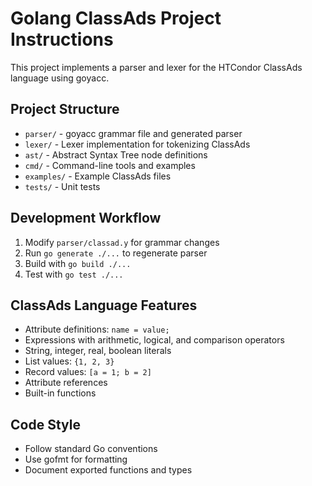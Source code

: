 # Golang ClassAds Project Instructions

This project implements a parser and lexer for the HTCondor ClassAds language using goyacc.

## Project Structure
- `parser/` - goyacc grammar file and generated parser
- `lexer/` - Lexer implementation for tokenizing ClassAds
- `ast/` - Abstract Syntax Tree node definitions
- `cmd/` - Command-line tools and examples
- `examples/` - Example ClassAds files
- `tests/` - Unit tests

## Development Workflow
1. Modify `parser/classad.y` for grammar changes
2. Run `go generate ./...` to regenerate parser
3. Build with `go build ./...`
4. Test with `go test ./...`

## ClassAds Language Features
- Attribute definitions: `name = value;`
- Expressions with arithmetic, logical, and comparison operators
- String, integer, real, boolean literals
- List values: `{1, 2, 3}`
- Record values: `[a = 1; b = 2]`
- Attribute references
- Built-in functions

## Code Style
- Follow standard Go conventions
- Use gofmt for formatting
- Document exported functions and types
